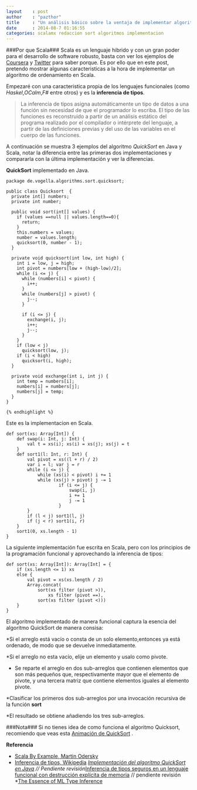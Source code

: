 ```yaml
---
layout    : post
author    : "pazthor"
title     : "Un análisis básico sobre la ventaja de implementar algoritmos en el lenguaje Scala"
date      : 2014-08-7 01:16:55
categories: scalamx redaccion sort algoritmos implementacion 
---
```

###Por que Scala###
Scala es un lenguaje hibrido y con un gran poder para el desarrollo de software robusto, basta con ver los ejemplos de  [Coursera](https://tech.coursera.org/blog/2014/02/18/why-we-love-scala-at-coursera/) y [Twitter](http://www.artima.com/scalazine/articles/twitter_on_scala.html) para saber porque. Es por ello que en este post, pretendo mostrar algunas caracteristicas a la hora de implementar un algoritmo de ordenamiento en Scala.


Empezaré con una caracteristica propia de los lenguajes funcionales (como *Haskel*,*OCalm*,*F#* entre otros) y es la **inferencia de tipos**. 
> La inferencia de tipos asigna automáticamente un tipo de datos a una función sin necesidad de que el programador lo escriba.
> El tipo de las funciones es reconstruido a partir de un análisis estático del programa realizado por el compilador o intérprete del lenguaje, 
>a partir de las definiciones previas y del uso de las variables en el cuerpo de las funciones.



A continuación se muestra 3 ejemplos del algoritmo *QuickSort* en Java y Scala, notar la diferencia entre las primeras dos implementaciones y compararla con la última implementación y ver la diferencias.

**QuickSort** implementado en Java.
```
package de.vogella.algorithms.sort.quicksort;

public class Quicksort  {
  private int[] numbers;
  private int number;

  public void sort(int[] values) {
    if (values ==null || values.length==0){
      return;
    }
    this.numbers = values;
    number = values.length;
    quicksort(0, number - 1);
  }

  private void quicksort(int low, int high) {
    int i = low, j = high;
    int pivot = numbers[low + (high-low)/2];
    while (i <= j) {
      while (numbers[i] < pivot) {
        i++;
      }
      while (numbers[j] > pivot) {
        j--;
      }
      
      if (i <= j) {
        exchange(i, j);
        i++;
        j--;
      }
    }
    if (low < j)
      quicksort(low, j);
    if (i < high)
      quicksort(i, high);
  }

  private void exchange(int i, int j) {
    int temp = numbers[i];
    numbers[i] = numbers[j];
    numbers[j] = temp;
  }
}

{% endhighlight %}
```

Este es la implementacion en Scala.
```
def sort(xs: Array[Int]) {
	def swap(i: Int, j: Int) {
		val t = xs(i); xs(i) = xs(j); xs(j) = t
	}
	def sort1(l: Int, r: Int) {
		val pivot = xs((l + r) / 2)
		var i = l; var j = r
		while (i <= j) {
			while (xs(i) < pivot) i += 1
			while (xs(j) > pivot) j -= 1
					if (i <= j) {
						swap(i, j)
						i += 1
						j -= 1
					}
		}
		if (l < j) sort1(l, j)
		if (j < r) sort1(i, r)
	}
	sort1(0, xs.length - 1)
}

```

La siguiente implementación fue escrita en Scala, pero con los principios de la programación funcional y aprovechando la inferencia de tipos:

```
def sort(xs: Array[Int]): Array[Int] = {
	if (xs.length <= 1) xs
	else {
		val pivot = xs(xs.length / 2)
		Array.concat(
			sort(xs filter (pivot >)),
				xs filter (pivot ==),
			sort(xs filter (pivot <)))
	}
}
```



El algoritmo implementado de manera funcional captura la esencia del algoritmo QuickSort de manera consisa:

*Si el arreglo está vacío o consta de un solo elemento,entonces  ya está ordenado, de modo que se devuelve inmediatamente.

*Si el arreglo no esta vacío, elije un elemento y usalo como pivote.

* Se reparte el arreglo en dos sub-arreglos que contienen elementos que son más pequeños que, 
respectivamente mayor que el elemento de pivote, y una tercera matriz que contiene elementos iguales al elemento pivote.

*Clasificar los primeros dos sub-arreglos por una invocación recursiva de la función  **sort**

*El resultado se obtiene añadiendo los tres sub-arreglos.




###Nota###
Si no tienes idea de como funciona el algoritmo Quicksort, recomiendo que veas esta [Animación de QuickSort](http://en.wikipedia.org/wiki/Quicksort#mediaviewer/File:Sorting_quicksort_anim.gif)
.

**Referencia**
* [Scala By Example, Martin Odersky](http://www.scala-lang.org/docu/files/ScalaByExample.pdf)
* [Inferencia de tipos, Wikipedia](http://es.wikipedia.org/wiki/Inferencia_de_tipos)
*[Implementación del algoritmo QuickSort en Java](http://www.vogella.com/tutorials/JavaAlgorithmsQuicksort/article.html#quicksort)
// Pendiente revisión*[Inferencia de tipos seguros en un lenguaje funcional con destrucción explícita de memoria](http://dalila.sip.ucm.es/~manuel/papers/master.pdf)
// pendiente revisión *[The Essence of ML Type Inference](http://www.cs.cmu.edu/~rwh/courses/refinements/papers/PottierRemy04/hmx.pdf)



